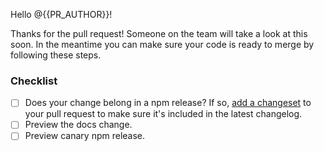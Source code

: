 Hello @{{PR_AUTHOR}}!

Thanks for the pull request! Someone on the team will take a look at this soon. In the meantime you can make sure your code is ready to merge by following these steps.

### Checklist

- [ ] Does your change belong in a npm release? If so, [add a changeset](https://github.com/primer/css/new/welcome_template?filename=.changeset/four-balloons-check.md&value=---%0A%22%40primer%2Fcss%22%3A%20patch%0A---%0A%0ATesting%20welcome%20comment%20workflow%0A) to your pull request to make sure it's included in the latest changelog.
- [ ] Preview the docs change.
- [ ] Preview canary npm release. <!-- canary_version --><!-- /canary_version -->

<!-- diff_report --><!-- /diff_report -->

<!-- bundle_table --><!-- /bundle_table -->
